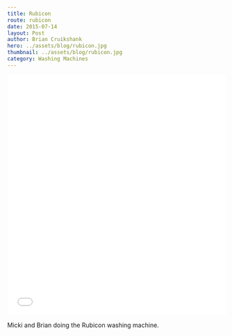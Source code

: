 ```yaml
---
title: Rubicon
route: rubicon
date: 2015-07-14
layout: Post
author: Brian Cruikshank
hero: ../assets/blog/rubicon.jpg
thumbnail: ../assets/blog/rubicon.jpg
category: Washing Machines
---
```

<style>.embed-container {position: relative; padding-bottom: 110%; height: 0; overflow: hidden;} .embed-container iframe, .embed-container object, .embed-container embed { position: absolute; top: 0; left: 0; width: 100%; height: 100%; }</style><div class='embed-container'><iframe src='//instagram.com/p/42bRyHRCID/embed/' frameborder='0' scrolling='no' allowtransparency='true'></iframe></div>

Micki and Brian doing the Rubicon washing machine.
